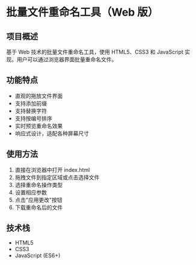 # 批量文件重命名工具（Web 版）

## 项目概述

基于 Web 技术的批量文件重命名工具，使用 HTML5、CSS3 和 JavaScript 实现。用户可以通过浏览器界面批量重命名文件。

## 功能特点

- 直观的拖放文件界面
- 支持添加前缀
- 支持替换字符
- 支持按编号排序
- 实时预览重命名效果
- 响应式设计，适配各种屏幕尺寸

## 使用方法

1. 直接在浏览器中打开 index.html
2. 拖拽文件到指定区域或点击选择文件
3. 选择重命名操作类型
4. 设置相应参数
5. 点击"应用更改"按钮
6. 下载重命名后的文件

## 技术栈

- HTML5
- CSS3
- JavaScript (ES6+)